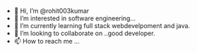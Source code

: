 - 👋 Hi, I’m @rohit003kumar
- 👀 I’m interested in software engineering...
- 🌱 I’m currently learning full stack webdevelpoment and java.
- 💞️ I’m looking to collaborate on ..good developer.
- 📫 How to reach me ...

<!---
rohit003kumar/rohit003kumar is a ✨ special ✨ repository because its `README.md` (this file) appears on your GitHub profile.
You can click the Preview link to take a look at your changes.
--->
